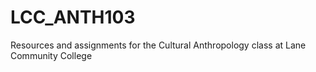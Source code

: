 # LCC_ANTH103
Resources and assignments for the Cultural Anthropology class at Lane Community College
